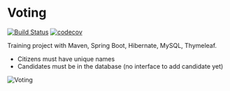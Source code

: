 # Voting
[![Build Status](https://travis-ci.org/BogdanSukonnov/Voting.svg?branch=master)](https://travis-ci.org/BogdanSukonnov/Voting) [![codecov](https://codecov.io/gh/BogdanSukonnov/Voting/branch/master/graph/badge.svg)](https://codecov.io/gh/BogdanSukonnov/Voting)

Training project with Maven, Spring Boot, Hibernate, MySQL, Thymeleaf.

- Citizens must have unique names
- Candidates must be in the database (no interface to add candidate yet)

![Voting](https://user-images.githubusercontent.com/49834667/60890018-13d99780-a263-11e9-845c-3b98c4cd26aa.png)
